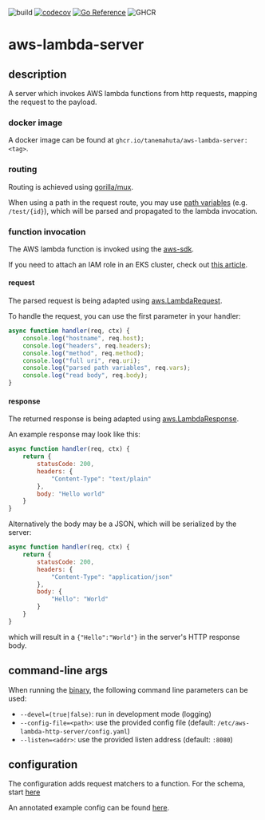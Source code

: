 ![build](https://github.com/Tanemahuta/aws-lambda-server/actions/workflows/main.yml/badge.svg?branch=main)
[![codecov](https://codecov.io/gh/Tanemahuta/aws-lambda-server/branch/main/graph/badge.svg?token=FHO3AAZ41O)](https://codecov.io/gh/Tanemahuta/aws-lambda-server)
[![Go Reference](https://pkg.go.dev/badge/github.com/Tanemahuta/aws-lambda-server.svg)](https://pkg.go.dev/github.com/Tanemahuta/aws-lambda-server)
![GHCR](https://ghcr-badge.egpl.dev/tanemahuta/aws-lambda-server/tags?trim=major,minor&label=latest&ignore=sha256*,v*)
# aws-lambda-server

## description

A server which invokes AWS lambda functions from http requests, mapping the request to the payload.

### docker image
A docker image can be found at `ghcr.io/tanemahuta/aws-lambda-server:<tag>`.

### routing

Routing is achieved using [gorilla/mux](https://github.com/gorilla/mux).

When using a path in the request route, you may use [path variables](https://github.com/gorilla/mux#readme) 
(e.g. `/test/{id}`), which will be parsed and propagated to the lambda invocation. 

### function invocation

The AWS lambda function is invoked using the [aws-sdk](https://aws.amazon.com/de/sdk-for-go/).

If you need to attach an IAM role in an EKS cluster, check out
[this article](https://docs.aws.amazon.com/eks/latest/userguide/iam-roles-for-service-accounts.html).

#### request
The parsed request is being adapted using [aws.LambdaRequest](pkg/aws/lambda_request.go).

To handle the request, you can use the first parameter in your handler:
```javascript
async function handler(req, ctx) {
    console.log("hostname", req.host);
    console.log("headers", req.headers);
    console.log("method", req.method);
    console.log("full uri", req.uri);
    console.log("parsed path variables", req.vars);
    console.log("read body", req.body);
}
```
#### response
The returned response is being adapted using [aws.LambdaResponse](pkg/aws/lambda_response.go).

An example response may look like this:
```javascript
async function handler(req, ctx) {
    return {
        statusCode: 200,
        headers: {
            "Content-Type": "text/plain"
        },
        body: "Hello world"
    }
}
```

Alternatively the body may be a JSON, which will be serialized by the server:
```javascript
async function handler(req, ctx) {
    return {
        statusCode: 200,
        headers: {
            "Content-Type": "application/json"
        },
        body: {
            "Hello": "World"
        }
    }
}
```
which will result in a `{"Hello":"World"}` in the server's HTTP response body. 

## command-line args

When running the [binary](main.go), the following command line parameters can be used:

- `--devel=(true|false)`: run in development mode (logging)
- `--config-file=<path>`: use the provided config file (default: `/etc/aws-lambda-http-server/config.yaml`)
- `--listen=<addr>`: use the provided listen address (default: `:8080`)

## configuration

The configuration adds request matchers to a function. For the schema, start [here](pkg/config/server.go)

An annotated example config can be found [here](pkg/config/testdata/config.yaml).


